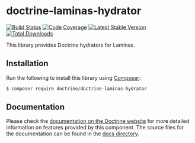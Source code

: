 # doctrine-laminas-hydrator

[![Build Status](https://github.com/doctrine/doctrine-laminas-hydrator/actions/workflows/continuous-integration.yml/badge.svg)](https://github.com/doctrine/doctrine-laminas-hydrator/actions/workflows/continuous-integration.yml?query=branch%3A2.2.x)
[![Code Coverage](https://codecov.io/gh/doctrine/doctrine-laminas-hydrator/branch/2.2.x/graphs/badge.svg)](https://codecov.io/gh/doctrine/doctrine-laminas-hydrator/branch/2.2.x)
[![Latest Stable Version](https://poser.pugx.org/doctrine/doctrine-laminas-hydrator/v/stable.png)](https://packagist.org/packages/doctrine/doctrine-laminas-hydrator)
[![Total Downloads](https://poser.pugx.org/doctrine/doctrine-laminas-hydrator/downloads.png)](https://packagist.org/packages/doctrine/doctrine-laminas-hydrator)

This library provides Doctrine hydrators for Laminas.

## Installation

Run the following to install this library using [Composer](https://getcomposer.org/):

```bash
$ composer require doctrine/doctrine-laminas-hydrator
```

## Documentation

Please check the [documentation on the Doctrine website](https://www.doctrine-project.org/projects/doctrine-laminas-hydrator.html)
for more detailed information on features provided by this component. The source files for the documentation can be
found in the [docs directory](./docs/en).
